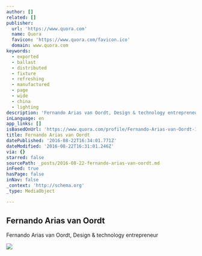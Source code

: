 ```yaml
---
author: []
related: []
publisher:
  url: 'https://www.quora.com'
  name: Quora
  favicon: 'https://www.quora.com/favicon.ico'
  domain: www.quora.com
keywords:
  - exported
  - ballast
  - distributed
  - fixture
  - refreshing
  - manufactured
  - page
  - wide
  - china
  - lighting
description: 'Fernando Arias van Oordt, Design & technology entrepreneur'
inLanguage: en
app_links: []
isBasedOnUrl: 'https://www.quora.com/profile/Fernando-Arias-van-Oordt-1'
title: Fernando Arias van Oordt
datePublished: '2016-08-22T16:34:01.771Z'
dateModified: '2016-08-22T16:31:01.246Z'
via: {}
starred: false
sourcePath: _posts/2016-08-22-fernando-arias-van-oordt.md
inFeed: true
hasPage: false
inNav: false
_context: 'http://schema.org'
_type: MediaObject

---
```

<article style=""><h1>Fernando Arias van Oordt</h1><p>Fernando Arias van Oordt, Design &amp; technology entrepreneur</p><img src="https://qph.ec.quoracdn.net/main-thumb-182729472-200-xunpjjpsssjnitfordkmmhhdlmyaqwvd.jpeg" /></article>
